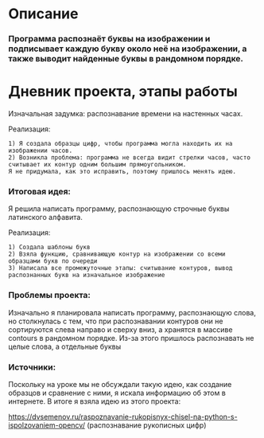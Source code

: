 # Описание
### Программа распознаёт буквы на изображении и подписывает каждую букву около неё на изображении, а также выводит найденные буквы в рандомном порядке.
# Дневник проекта, этапы работы
Изначальная задумка: распознавание времени на настенных часах.

Реализация:

    1) Я создала образцы цифр, чтобы программа могла находить их на изображении часов.
    2) Возникла проблема: программа не всегда видит стрелки часов, часто считывает их контур одним большим прямоугольником. 
    Я не придумала, как это исправить, поэтому пришлось менять идею.
    

### Итоговая идея:

Я решила написать программу, распознающую строчные буквы латинского алфавита.

Реализация:

    1) Создала шаблоны букв
    2) Взяла функцию, сравнивающую контур на изображении со всеми образцами букв по очереди
    3) Написала все промежуточные этапы: считывание контуров, вывод распознанных букв на изначальное изображение
    
### Проблемы проекта:

Изначально я планировала написать программу, распознающую слова, но столкнулась с тем, что при распознавании контуров они не сортируются слева направо и сверху вниз, а хранятся в массиве contours в рандомном порядке. Из-за этого пришлось распознавать не целые слова, а отдельные буквы

### Источники:
Поскольку на уроке мы не обсуждали такую идею, как создание образцов и сравнение с ними, я искала информацию об этом в интернете. В итоге я взяла идею из этого проекта:

https://dvsemenov.ru/raspoznavanie-rukopisnyx-chisel-na-python-s-ispolzovaniem-opencv/ (распознавание рукописных цифр)


